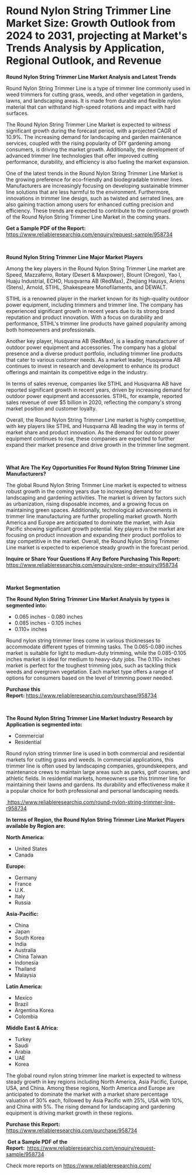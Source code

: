<p><h1>Round Nylon String Trimmer Line Market Size: Growth Outlook from 2024 to 2031, projecting at Market's Trends Analysis by Application, Regional Outlook, and Revenue</h1></p><p><strong>Round Nylon String Trimmer Line Market Analysis and Latest Trends</strong></p>
<p><p>Round Nylon String Trimmer Line is a type of trimmer line commonly used in weed trimmers for cutting grass, weeds, and other vegetation in gardens, lawns, and landscaping areas. It is made from durable and flexible nylon material that can withstand high-speed rotations and impact with hard surfaces.</p><p>The Round Nylon String Trimmer Line Market is expected to witness significant growth during the forecast period, with a projected CAGR of 10.9%. The increasing demand for landscaping and garden maintenance services, coupled with the rising popularity of DIY gardening among consumers, is driving the market growth. Additionally, the development of advanced trimmer line technologies that offer improved cutting performance, durability, and efficiency is also fueling the market expansion.</p><p>One of the latest trends in the Round Nylon String Trimmer Line Market is the growing preference for eco-friendly and biodegradable trimmer lines. Manufacturers are increasingly focusing on developing sustainable trimmer line solutions that are less harmful to the environment. Furthermore, innovations in trimmer line design, such as twisted and serrated lines, are also gaining traction among users for enhanced cutting precision and efficiency. These trends are expected to contribute to the continued growth of the Round Nylon String Trimmer Line Market in the coming years.</p></p>
<p><strong>Get a Sample PDF of the Report:&nbsp;</strong> <a href="https://www.reliableresearchiq.com/enquiry/request-sample/958734">https://www.reliableresearchiq.com/enquiry/request-sample/958734</a></p>
<p>&nbsp;</p>
<p><strong>Round Nylon String Trimmer Line Major Market Players</strong></p>
<p><p>Among the key players in the Round Nylon String Trimmer Line market are Speed, Mazzaferro, Rotary (Desert & Maxpower), Blount (Oregon), Yao I, Huaju Industrial, ECHO, Husqvarna AB (RedMax), Zhejiang Hausys, Ariens (Stens), Arnold, STIHL, Shakespeare Monofilaments, and DEWALT.</p><p>STIHL is a renowned player in the market known for its high-quality outdoor power equipment, including trimmers and trimmer line. The company has experienced significant growth in recent years due to its strong brand reputation and product innovation. With a focus on durability and performance, STIHL's trimmer line products have gained popularity among both homeowners and professionals.</p><p>Another key player, Husqvarna AB (RedMax), is a leading manufacturer of outdoor power equipment and accessories. The company has a global presence and a diverse product portfolio, including trimmer line products that cater to various customer needs. As a market leader, Husqvarna AB continues to invest in research and development to enhance its product offerings and maintain its competitive edge in the industry.</p><p>In terms of sales revenue, companies like STIHL and Husqvarna AB have reported significant growth in recent years, driven by increasing demand for outdoor power equipment and accessories. STIHL, for example, reported sales revenue of over $5 billion in 2020, reflecting the company's strong market position and customer loyalty.</p><p>Overall, the Round Nylon String Trimmer Line market is highly competitive, with key players like STIHL and Husqvarna AB leading the way in terms of market share and product innovation. As the demand for outdoor power equipment continues to rise, these companies are expected to further expand their market presence and drive growth in the trimmer line segment.</p></p>
<p>&nbsp;</p>
<p><strong>What Are The Key Opportunities For Round Nylon String Trimmer Line Manufacturers?</strong></p>
<p><p>The global Round Nylon String Trimmer Line market is expected to witness robust growth in the coming years due to increasing demand for landscaping and gardening activities. The market is driven by factors such as urbanization, rising disposable incomes, and a growing focus on maintaining green spaces. Additionally, technological advancements in trimmer line manufacturing are further propelling market growth. North America and Europe are anticipated to dominate the market, with Asia Pacific showing significant growth potential. Key players in the market are focusing on product innovation and expanding their product portfolios to stay competitive in the market. Overall, the Round Nylon String Trimmer Line market is expected to experience steady growth in the forecast period.</p></p>
<p><strong>Inquire or Share Your Questions If Any Before Purchasing This Report:</strong> <a href="https://www.reliableresearchiq.com/enquiry/pre-order-enquiry/958734">https://www.reliableresearchiq.com/enquiry/pre-order-enquiry/958734</a></p>
<p>&nbsp;</p>
<p><strong>Market Segmentation</strong></p>
<p><strong>The Round Nylon String Trimmer Line Market Analysis by types is segmented into:</strong></p>
<p><ul><li>0.065 inches - 0.080 inches</li><li>0.085 inches - 0.105 inches</li><li>0.110+ inches</li></ul></p>
<p><p>Round nylon string trimmer lines come in various thicknesses to accommodate different types of trimming tasks. The 0.065-0.080 inches market is suitable for light to medium-duty trimming, while the 0.085-0.105 inches market is ideal for medium to heavy-duty jobs. The 0.110+ inches market is perfect for the toughest trimming jobs, such as tackling thick weeds and overgrown vegetation. Each market type offers a range of options for consumers based on the level of trimming power needed.</p></p>
<p><strong>Purchase this Report:&nbsp;</strong><a href="https://www.reliableresearchiq.com/purchase/958734">https://www.reliableresearchiq.com/purchase/958734</a></p>
<p>&nbsp;</p>
<p><strong>The Round Nylon String Trimmer Line Market Industry Research by Application is segmented into:</strong></p>
<p><ul><li>Commercial</li><li>Residential</li></ul></p>
<p><p>Round nylon string trimmer line is used in both commercial and residential markets for cutting grass and weeds. In commercial applications, this trimmer line is often used by landscaping companies, groundskeepers, and maintenance crews to maintain large areas such as parks, golf courses, and athletic fields. In residential markets, homeowners use this trimmer line for maintaining their lawns and gardens. Its durability and effectiveness make it a popular choice for both professional and personal landscaping needs.</p></p>
<p><a href="https://www.reliableresearchiq.com/round-nylon-string-trimmer-line-r958734">&nbsp;https://www.reliableresearchiq.com/round-nylon-string-trimmer-line-r958734</a></p>
<p><strong>In terms of Region, the Round Nylon String Trimmer Line Market Players available by Region are:</strong></p>
<p>
    <p> <strong> North America: </strong>
        <ul>
            <li>United States</li>
            <li>Canada</li>
        </ul>
        </p> 
    <p> <strong> Europe: </strong>
        <ul>
            <li>Germany</li>
            <li>France</li>
            <li>U.K.</li>
            <li>Italy</li>
            <li>Russia</li>
        </ul>
        </p> 
    <p> <strong> Asia-Pacific: </strong>
        <ul>
            <li>China</li>
            <li>Japan</li>
            <li>South Korea</li>
            <li>India</li>
            <li>Australia</li>
            <li>China Taiwan</li>
            <li>Indonesia</li>
            <li>Thailand</li>
            <li>Malaysia</li>
        </ul>
        </p> 
    <p> <strong> Latin America: </strong>
        <ul>
            <li>Mexico</li>
            <li>Brazil</li>
            <li>Argentina Korea</li>
            <li>Colombia</li>
        </ul>
        </p> 
    <p> <strong> Middle East & Africa: </strong>
        <ul>
            <li>Turkey</li>
            <li>Saudi</li>
            <li>Arabia</li>
            <li>UAE</li>
            <li>Korea</li>
        </ul>
    </p>
    </p>
<p><p>The global round nylon string trimmer line market is expected to witness steady growth in key regions including North America, Asia Pacific, Europe, USA, and China. Among these regions, North America and Europe are anticipated to dominate the market with a market share percentage valuation of 30% each, followed by Asia Pacific with 25%, USA with 10%, and China with 5%. The rising demand for landscaping and gardening equipment is driving market growth in these regions.</p></p>
<p><strong>Purchase this Report: </strong><a href="https://www.reliableresearchiq.com/purchase/958734">https://www.reliableresearchiq.com/purchase/958734</a></p>
<p>&nbsp;<strong>Get a Sample PDF of the Report:&nbsp;&nbsp;</strong><a href="https://www.reliableresearchiq.com/enquiry/request-sample/958734">https://www.reliableresearchiq.com/enquiry/request-sample/958734</a></p>
<p><strong></strong></p>
<p>Check more reports on <a href="https://www.reliableresearchiq.com/">https://www.reliableresearchiq.com/</a></p>